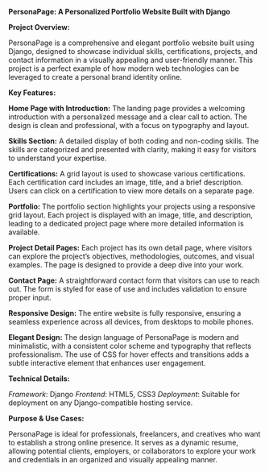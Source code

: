 **PersonaPage: A Personalized Portfolio Website Built with Django**

**Project Overview:**

PersonaPage is a comprehensive and elegant portfolio website built using Django, designed to showcase individual skills, certifications, projects, and contact information in a visually appealing and user-friendly manner. This project is a perfect example of how modern web technologies can be leveraged to create a personal brand identity online.

**Key Features:**

**Home Page with Introduction:**
The landing page provides a welcoming introduction with a personalized message and a clear call to action. The design is clean and professional, with a focus on typography and layout.

**Skills Section:**
A detailed display of both coding and non-coding skills. The skills are categorized and presented with clarity, making it easy for visitors to understand your expertise.

**Certifications:**
A grid layout is used to showcase various certifications. Each certification card includes an image, title, and a brief description. Users can click on a certification to view more details on a separate page.

**Portfolio:**
The portfolio section highlights your projects using a responsive grid layout. Each project is displayed with an image, title, and description, leading to a dedicated project page where more detailed information is available.

**Project Detail Pages:**
Each project has its own detail page, where visitors can explore the project’s objectives, methodologies, outcomes, and visual examples. The page is designed to provide a deep dive into your work.

**Contact Page:**
A straightforward contact form that visitors can use to reach out. The form is styled for ease of use and includes validation to ensure proper input.

**Responsive Design:**
The entire website is fully responsive, ensuring a seamless experience across all devices, from desktops to mobile phones.

**Elegant Design:**
The design language of PersonaPage is modern and minimalistic, with a consistent color scheme and typography that reflects professionalism. The use of CSS for hover effects and transitions adds a subtle interactive element that enhances user engagement.

**Technical Details:**

_Framework_: Django
_Frontend_: HTML5, CSS3
_Deployment_: Suitable for deployment on any Django-compatible hosting service.

**Purpose & Use Cases:**

PersonaPage is ideal for professionals, freelancers, and creatives who want to establish a strong online presence. It serves as a dynamic resume, allowing potential clients, employers, or collaborators to explore your work and credentials in an organized and visually appealing manner.
